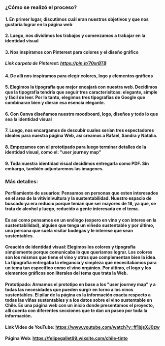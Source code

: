 ### ¿Cómo se realizó el proceso?

#### 1. En primer lugar, discutimos cuál eran nuestros objetivos y que nos gustaría lograr en la página web

#### 2. Luego, nos dividimos los trabajos y comenzamos a trabajar en la identidad visual

#### 3. Nos inspiramos con Pinterest para colores y el diseño gráfico
##### Link carpeta de Pinterest: https://pin.it/70xrBTB

#### 4. De allí nos inspiramos para elegir colores, logo y elementos gráficos

#### 5. Elegimos la tipografía que mejor encajará con nuestra web. Decidimos que la tipografía tendría que seguir tres caracterisitcas: elegante, simple y fácil de leer. Por lo tanto, elegimos tres tipografías de Google que combinaran bien y dieran esa esencia elegante.

#### 6. Con Canva diseñamos nuestro moodboard, logo, diseños y todo lo que sea la identidad visual

#### 7. Luego, nos encargamos de descubir cuales serían tres espectadores ideales para nuestra página Web, así creamos a Rafael, Sandra y Natalia. 

#### 8. Empezamos con el prototipado para luego terminar detalles de la identidad visual, como el: "user journey map" 

#### 9. Toda nuestra identidad visual decidimos entregarla como PDF. Sin embargo, también adjuntaremos las imagenes.  


### Más detalles:

#### Perfilamiento de usuarios: Pensamos en personas que esten interesados en el area de la vitivinivultura y la sustentabilidad. Nuestro espacio de buscado ya era reducio porque tenían que ser mayores de 18, ya que, se trata de alcohol y luego, reducido a gente interesada en el tema.
#### Es así como pensamos en un enólogo (expero en vino y con interes en la sustentabilidad), alguien que tenga un viñedo sustentable y por último, una persona que suela visitar bodegas y le interese que sean sustentables. 

#### Creación de identidad visual: Elegimos los colores y tipografía simplemente porque comunicaba lo que queriamos lograr. Los colores son los mismos que tiene el vino y otros que complementan bien la idea. La tipografía entregaba la elegancia y simpleza que necesitabamos para un tema tan específico como el vino orgánico. Por último, el logo y los elementos gráficos son literales del tema que trata la Web. 

#### Prototipado: Armamos el prototipo en base a los "user journey map" y a todas las necesidades que pueden surgir en torno a los vinos sustentables. El pilar de la página es la información exacta respecto a todas las viñas sustentables y a los datos sobre el vino sustentable en Chile. Es una página web con un inicio donde presentamos el proyecto, allí cuenta con diferentes secciones que te dan un paseo por toda la información. 

#### Link Video de YouTube: https://www.youtube.com/watch?v=ff1bjsXJ0zw

#### Página Web: https://felipegallet99.wixsite.com/chile-tinto
